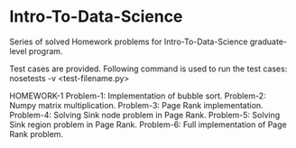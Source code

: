 # Intro-To-Data-Science

Series of solved Homework problems for Intro-To-Data-Science graduate-level program.

Test cases are provided. 
Following command is used to run the test cases:
nosetests -v <test-filename.py>

HOMEWORK-1
Problem-1: Implementation of bubble sort.
Problem-2: Numpy matrix multiplication.
Problem-3: Page Rank implementation.
Problem-4: Solving Sink node problem in Page Rank.
Problem-5: Solving Sink region problem in Page Rank.
Problem-6: Full implementation of Page Rank problem.
